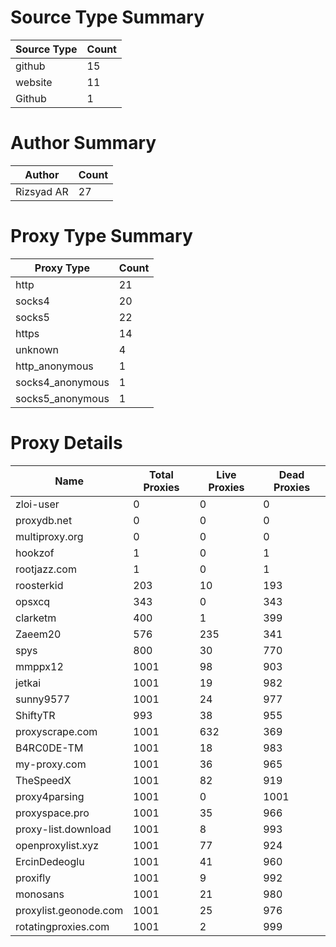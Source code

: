 # Source Type Summary

| Source Type | Count |
|-------------|-------|
| github | 15 |
| website | 11 |
| Github | 1 |


# Author Summary

| Author | Count |
|--------|-------|
| Rizsyad AR | 27 |


# Proxy Type Summary

| Proxy Type | Count |
|------------|-------|
| http | 21 |
| socks4 | 20 |
| socks5 | 22 |
| https | 14 |
| unknown | 4 |
| http_anonymous | 1 |
| socks4_anonymous | 1 |
| socks5_anonymous | 1 |


# Proxy Details

| Name | Total Proxies | Live Proxies | Dead Proxies |
|------|---------------|--------------|---------------|
| zloi-user | 0 | 0 | 0 |
| proxydb.net | 0 | 0 | 0 |
| multiproxy.org | 0 | 0 | 0 |
| hookzof | 1 | 0 | 1 |
| rootjazz.com | 1 | 0 | 1 |
| roosterkid | 203 | 10 | 193 |
| opsxcq | 343 | 0 | 343 |
| clarketm | 400 | 1 | 399 |
| Zaeem20 | 576 | 235 | 341 |
| spys | 800 | 30 | 770 |
| mmppx12 | 1001 | 98 | 903 |
| jetkai | 1001 | 19 | 982 |
| sunny9577 | 1001 | 24 | 977 |
| ShiftyTR | 993 | 38 | 955 |
| proxyscrape.com | 1001 | 632 | 369 |
| B4RC0DE-TM | 1001 | 18 | 983 |
| my-proxy.com | 1001 | 36 | 965 |
| TheSpeedX | 1001 | 82 | 919 |
| proxy4parsing | 1001 | 0 | 1001 |
| proxyspace.pro | 1001 | 35 | 966 |
| proxy-list.download | 1001 | 8 | 993 |
| openproxylist.xyz | 1001 | 77 | 924 |
| ErcinDedeoglu | 1001 | 41 | 960 |
| proxifly | 1001 | 9 | 992 |
| monosans | 1001 | 21 | 980 |
| proxylist.geonode.com | 1001 | 25 | 976 |
| rotatingproxies.com | 1001 | 2 | 999 |
